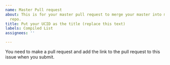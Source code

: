 ```yaml
---
name: Master Pull request
about: This is for your master pull request to merge your master into mine into this
  repo.
title: Put your UCID as the title (replace this text)
labels: Compiled List
assignees: ''

---
```


You need to make a pull request and add the link to the pull request to this issue when you submit.
